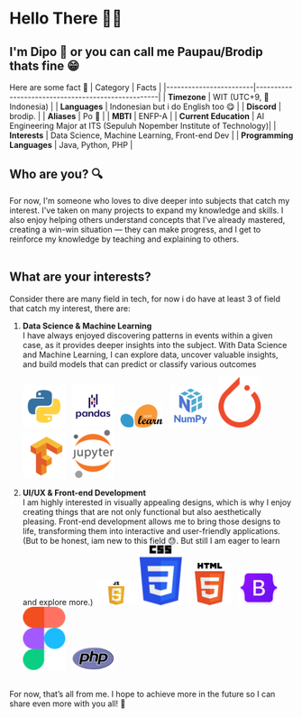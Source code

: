 # Hello There 🙋‍♂️

## I'm Dipo 🧐 or you can call me Paupau/Brodip thats fine 😁

Here are some fact 💫
| Category               | Facts                                             |
|------------------------|---------------------------------------------------|
| **Timezone**           | WIT (UTC+9, 📍 Indonesia)                         |
| **Languages**          | Indonesian but i do English too 😋                |
| **Discord**            | brodip.                                             |
| **Aliases**            | Po 🤚                                              |
| **MBTI**               | ENFP-A                                             |
| **Current Education**  | AI Engineering Major at ITS (Sepuluh Nopember Institute of Technology)|
| **Interests**          | Data Science, Machine Learning, Front-end Dev |
| **Programming Languages** | Java, Python, PHP                    |

## Who are you? 🔍
For now, I'm someone who loves to dive deeper into subjects that catch my interest. I've taken on many projects to expand my knowledge and skills. 
I also enjoy helping others understand concepts that I’ve already mastered, creating a win-win situation — they can make progress, and I get to reinforce my knowledge by teaching and explaining to others.
<br> <br>
## What are your interests?
Consider there are many field in tech, for now i do have at least 3 of field that catch my interest, there are:
<ol>
  <li> <b>Data Science & Machine Learning</b> </li> 
I have always enjoyed discovering patterns in events within a given case, as it provides deeper insights into the subject. With Data Science and Machine Learning, I can explore data, uncover valuable insights, and build models that can predict or classify various outcomes

<img src="https://github.com/imdipo/gambar/blob/main/1/pythoned.png" alt="Python" width="75" height="auto"> &nbsp;
<img src="https://github.com/imdipo/gambar/blob/main/1/0_aFhjkhfLZOJpdL6y.png" alt="Pandas" width="75" height="auto"> &nbsp;
<img src="https://github.com/imdipo/gambar/blob/main/1/Scikit_learn_logo_small.svg.png" alt="Scikit-Learn" width="75" height="auto"> &nbsp;
<img src="https://github.com/imdipo/gambar/blob/main/1/thumbnail_numpy_tutorial_logo-neuraspike.png.png" alt="NumPy" width="75" height="auto"> &nbsp;
<img src="https://github.com/imdipo/gambar/blob/main/1/pytorch-icon-1694x2048-jgwjy3ne.png" alt="PyTorch" width="75" height="auto"> &nbsp;
<img src="https://github.com/imdipo/gambar/blob/main/1/42043955-fbb838a2-7af7-11e8-9795-7f890e871d13.png" alt="TensorFlow" width="75" height="auto"> &nbsp;
<img src="https://github.com/imdipo/gambar/blob/main/1/Jupyter_logo.svg.png" alt="Jupyter" width="75" height="auto">

 <li><b>UI/UX & Front-end Development</b></li>
I am highly interested in visually appealing designs, which is why I enjoy creating things that are not only functional but also aesthetically pleasing. Front-end development allows me to bring those designs to life, transforming them into interactive and user-friendly applications. (But to be honest, iam new to this field 😓. But still I am eager to learn and explore more.)
<img src="https://github.com/imdipo/gambar/blob/main/2/JavaScript-Logo.png" alt="Javascript" width="75" height="auto">
<img src="https://github.com/imdipo/gambar/blob/main/2/CSS3_logo_and_wordmark.svg.png" alt="CSS" width="75" height="auto"> &nbsp;
<img src="https://github.com/imdipo/gambar/blob/main/2/HTML5_logo_and_wordmark.svg.png" alt="HTML" width="75" height="auto"> &nbsp;
<img src="https://github.com/imdipo/gambar/blob/main/2/bootstrap-logo-shadow.png" alt="Boostrap" width="75" height="auto"> &nbsp;
<img src="https://github.com/imdipo/gambar/blob/main/2/Figma-logo.svg.png" alt="Figma" width="75" height="auto"> &nbsp;
<img src="https://github.com/imdipo/gambar/blob/main/2/PHP-logo.svg.png" alt="PHP" width="75" height="auto"> &nbsp;


</ol>
<br>
For now, that’s all from me. I hope to achieve more in the future so I can share even more with you all! 👋


